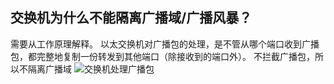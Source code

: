 ## 交换机为什么不能隔离广播域/广播风暴？
需要从工作原理解释。
以太交换机对广播包的处理，是不管从哪个端口收到广播包，都完整地复制一份转发到其他端口（除接收到的端口外）。
不拦截广播包，所以不隔离广播域
![交换机处理广播包](https://pic4.zhimg.com/80/v2-2d30dce62803c06c731e9076551d7146_720w.jpg)